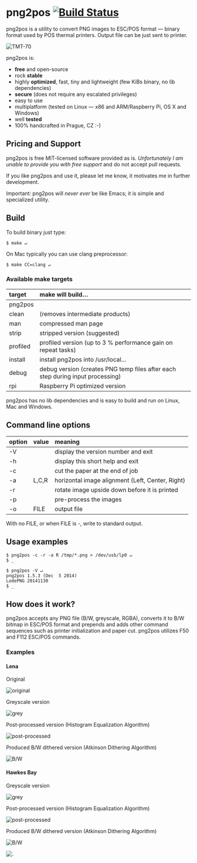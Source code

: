 # png2pos [![Build Status](https://travis-ci.org/petrkutalek/png2pos.svg?branch=master)](https://travis-ci.org/petrkutalek/png2pos)

png2pos is a utility to convert PNG images to ESC/POS format — binary format used
by POS thermal printers. Output file can be just sent to printer.

![TMT-70](_docs/epson-tmt70.jpg)

png2pos is:

* **free** and open-source
* rock **stable**
* highly **optimized**, fast, tiny and lightweight (few KiBs binary, no lib dependencies)
* **secure** (does not require any escalated privileges)
* easy to use
* multiplatform (tested on Linux — x86 and ARM/Raspberry Pi, OS X and Windows)
* well **tested**
* 100% handcrafted in Prague, CZ :-)

## Pricing and Support

png2pos is free MIT-licensed software provided as is. *Unfortunately I am unable
to provide you with free support* and do not accept pull requests.

If you like png2pos and use it, please let me know, it motivates me in further development.

Important: png2pos will *never ever* be like Emacs; it is simple and specialized utility.

## Build

To build binary just type:

    $ make ↵

On Mac typically you can use clang preprocessor:

    $ make CC=clang ↵

### Available make targets

target | make will build…
:----- | :------
  | png2pos
clean | (removes intermediate products)
man | compressed man page
strip | stripped version (suggested)
profiled | profiled version (up to 3 % performance gain on repeat tasks)
install | install png2pos into /usr/local…
debug | debug version (creates PNG temp files after each step during input processing)
rpi | Raspberry Pi optimized version

png2pos has no lib dependencies and is easy to build and run on Linux, Mac and Windows.

## Command line options

option | value | meaning
:----- | :---- | :------
-V | | display the version number and exit
-h | | display this short help and exit
-c | | cut the paper at the end of job
-a | L,C,R | horizontal image alignment (Left, Center, Right)
-r | | rotate image upside down before it is printed
-p | | pre-process the images
-o | FILE | output file

With no FILE, or when FILE is -, write to standard output.

## Usage examples

    $ png2pos -c -r -a R /tmp/*.png > /dev/usb/lp0 ↵
    $ _

    $ png2pos -V ↵
    png2pos 1.5.3 (Dec  5 2014)
    LodePNG 20141130
    $ _

## How does it work?

png2pos accepts any PNG file (B/W, greyscale, RGBA), converts it to B/W bitmap
in ESC/POS format and prepends and adds other command sequences such as printer
initialization and paper cut. png2pos utilizes F50 and F112 ESC/POS commands.

### Examples

#### Lena
Original

![original](_docs/lena_png2pos_0_original.png)

Greyscale version

![grey](_docs/lena_png2pos_1_grey.png)

Post-processed version (Histogram Equalization Algorithm)

![post-processed](_docs/lena_png2pos_2_pp.png)

Produced B/W dithered version (Atkinson Dithering Algorithm)

![B/W](_docs/lena_png2pos_3_bw.png)

#### Hawkes Bay
Greyscale version

![grey](_docs/bay_png2pos_1_grey.png)

Post-processed version (Histogram Equalization Algorithm)

![post-processed](_docs/bay_png2pos_2_pp.png)

Produced B/W dithered version (Atkinson Dithering Algorithm)

![B/W](_docs/bay_png2pos_3_bw.png)

![.](https://forers.com/tmp/empty.gif)
